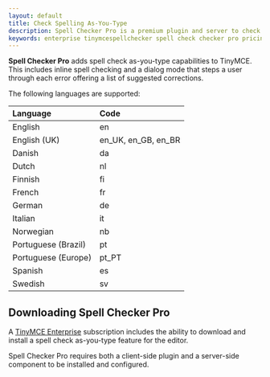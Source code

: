 ```yaml
---
layout: default
title: Check Spelling As-You-Type
description: Spell Checker Pro is a premium plugin and server to check spelling as-you-type.
keywords: enterprise tinymcespellchecker spell check checker pro pricing
---
```


**Spell Checker Pro** adds spell check as-you-type capabilities to TinyMCE. This includes inline spell checking and a dialog mode that steps a user through each error offering a list of suggested corrections.

The following languages are supported:

|Language                      | Code   |
|:-----------------------------|:-------|
| English                      | en     |
| English (UK)                 | en_UK, en_GB, en_BR |
| Danish                       | da     |
| Dutch                        | nl     |
| Finnish                      | fi     |
| French                       | fr     |
| German                       | de     |
| Italian	                     | it     |
| Norwegian	                   | nb     |
| Portuguese (Brazil)          | pt     |
| Portuguese (Europe)          | pt_PT  |
| Spanish                      | es     |
| Swedish                      | sv     |


## Downloading Spell Checker Pro

A [TinyMCE Enterprise](http://www.tinymce.com/pricing/) subscription includes the ability to download and install a spell check as-you-type feature for the editor.

Spell Checker Pro requires both a client-side plugin and a server-side component to be installed and configured.
